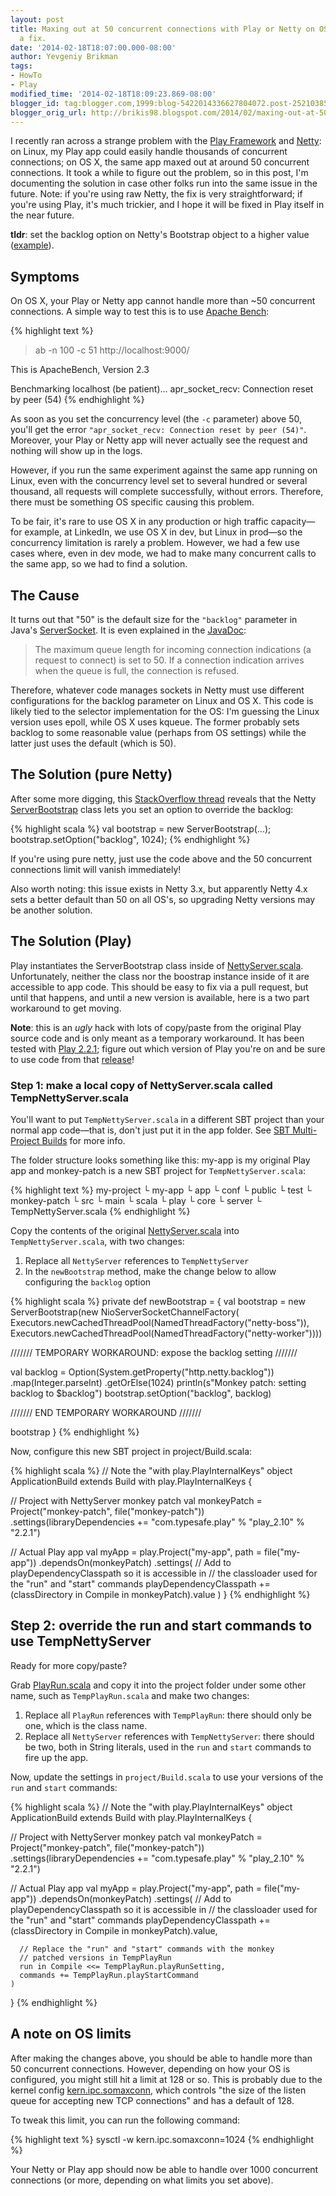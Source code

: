 ```yaml
---
layout: post
title: Maxing out at 50 concurrent connections with Play or Netty on OS X? Here's
  a fix.
date: '2014-02-18T18:07:00.000-08:00'
author: Yevgeniy Brikman
tags:
- HowTo
- Play
modified_time: '2014-02-18T18:09:23.869-08:00'
blogger_id: tag:blogger.com,1999:blog-5422014336627804072.post-2521038555779866353
blogger_orig_url: http://brikis98.blogspot.com/2014/02/maxing-out-at-50-concurrent-connections.html
---
```


I recently ran across a strange problem with the [Play 
Framework](http://www.playframework.com/) and [Netty](http://netty.io/): on 
Linux, my Play app could easily handle thousands of concurrent connections; on 
OS X, the same app maxed out at around 50 concurrent connections. It took a 
while to figure out the problem, so in this post, I'm documenting the solution 
in case other folks run into the same issue in the future. Note: if you're 
using raw Netty, the fix is very straightforward; if you're using Play, it's 
much trickier, and I hope it will be fixed in Play itself in the near future. 

**tldr**: set the backlog option on Netty's Bootstrap object to a higher value 
([example](http://stackoverflow.com/a/8455894/483528)). 

## Symptoms 

On OS X, your Play or Netty app cannot handle more than ~50 concurrent 
connections. A simple way to test this is to use [Apache 
Bench](http://httpd.apache.org/docs/2.2/programs/ab.html): 

{% highlight text %}
> ab -n 100 -c 51 http://localhost:9000/
 
This is ApacheBench, Version 2.3
 
Benchmarking localhost (be patient)...
apr_socket_recv: Connection reset by peer (54)
{% endhighlight %}

As soon as you set the concurrency level (the `-c` parameter) above 50, you'll 
get the error `"apr_socket_recv: Connection reset by peer (54)"`. Moreover, your 
Play or Netty app will never actually see the request and nothing will show up 
in the logs. 

However, if you run the same experiment against the same app running on Linux, 
even with the concurrency level set to several hundred or several thousand, 
all requests will complete successfully, without errors. Therefore, there must 
be something OS specific causing this problem. 

To be fair, it's rare to use OS X in any production or high traffic 
capacity&mdash;for example, at LinkedIn, we use OS X in dev, but Linux in 
prod&mdash;so the concurrency limitation is rarely a problem. However, we had a few use cases 
where, even in dev mode, we had to make many concurrent calls to the same app, 
so we had to find a solution. 

## The Cause 

It turns out that "50" is the default size for the `"backlog"` parameter in 
Java's 
[ServerSocket](http://grepcode.com/file/repository.grepcode.com/java/root/jdk/openjdk/6-b27/java/net/ServerSocket.java#199). 
It is even explained in the 
[JavaDoc](http://docs.oracle.com/javase/7/docs/api/java/net/ServerSocket.html#ServerSocket(int)): 

> The maximum queue length for incoming connection indications (a request to 
> connect) is set to 50. If a connection indication arrives when the queue is 
> full, the connection is refused.

Therefore, whatever code 
manages sockets in Netty must use different configurations for the backlog 
parameter on Linux and OS X. This code is likely tied to the selector 
implementation for the OS: I'm guessing the Linux version uses epoll, while OS 
X uses kqueue. The former probably sets backlog to some reasonable value 
(perhaps from OS settings) while the latter just uses the default (which is 
50). 

## The Solution (pure Netty) 

After some more digging, this [StackOverflow 
thread](http://stackoverflow.com/questions/8442166/how-to-allow-more-concurrent-client-connections-with-netty) 
reveals that the Netty 
[ServerBootstrap](http://netty.io/4.0/api/io/netty/bootstrap/ServerBootstrap.html) 
class lets you set an option to override the backlog: 

{% highlight scala %}
val bootstrap = new ServerBootstrap(...);
bootstrap.setOption("backlog", 1024);
{% endhighlight %}

If you're using pure netty, just use the code above and the 50 concurrent connections 
limit will vanish immediately! 

Also worth noting: this issue exists in Netty 3.x, but apparently Netty 4.x 
sets a better default than 50 on all OS's, so upgrading Netty versions may be 
another solution. 

## The Solution (Play) 

Play instantiates the ServerBootstrap class inside of 
[NettyServer.scala](https://github.com/playframework/playframework/blob/eb9a3e8f919c36a41f5cdbc553a0590317983c34/framework/src/play/src/main/scala/play/core/server/NettyServer.scala). 
Unfortunately, neither the class nor the boostrap instance inside of it are 
accessible to app code. This should be easy to fix via a pull request, but 
until that happens, and until a new version is available, here is a two part 
workaround to get moving. 

**Note**: this is an *ugly* hack with lots of copy/paste from the original Play 
source code and is only meant as a temporary workaround. It has been tested 
with [Play 
2.2.1](https://github.com/playframework/playframework/releases/tag/2.2.1); 
figure out which version of Play you're on and be sure to use code from that 
[release](https://github.com/playframework/playframework/releases)! 

### Step 1: make a local copy of NettyServer.scala called TempNettyServer.scala 

You'll want to put `TempNettyServer.scala` in a different SBT project than your 
normal app code&mdash;that is, don't just put it in the app folder. See [SBT 
Multi-Project 
Builds](http://www.scala-sbt.org/release/docs/Getting-Started/Multi-Project) 
for more info. 

The folder structure looks something like this: my-app is my original Play app 
and monkey-patch is a new SBT project for `TempNettyServer.scala`: 

{% highlight text %}
my-project
  └ my-app
    └ app
    └ conf
    └ public
    └ test
  └ monkey-patch
    └ src
      └ main
        └ scala
          └ play
            └ core
              └ server
                └ TempNettyServer.scala
{% endhighlight %}

Copy the contents of the original 
[NettyServer.scala](https://github.com/playframework/playframework/blob/eb9a3e8f919c36a41f5cdbc553a0590317983c34/framework/src/play/src/main/scala/play/core/server/NettyServer.scala) 
into `TempNettyServer.scala`, with two changes: 

1. Replace all `NettyServer` references to `TempNettyServer` 
1. In the `newBootstrap` method, make the change below to allow configuring the 
`backlog` option 

{% highlight scala %}
private def newBootstrap = {
  val bootstrap = new ServerBootstrap(new NioServerSocketChannelFactory(
    Executors.newCachedThreadPool(NamedThreadFactory("netty-boss")),
    Executors.newCachedThreadPool(NamedThreadFactory("netty-worker"))))
 
  /////// TEMPORARY WORKAROUND: expose the backlog setting ///////
 
  val backlog = 
    Option(System.getProperty("http.netty.backlog"))
    .map(Integer.parseInt)
    .getOrElse(1024)
  println(s"Monkey patch: setting backlog to $backlog")
  bootstrap.setOption("backlog", backlog)
 
  /////// END TEMPORARY WORKAROUND ///////
 
  bootstrap
}
{% endhighlight %}

Now, configure this new SBT project in project/Build.scala: 


{% highlight scala %}
// Note the "with play.PlayInternalKeys"
object ApplicationBuild extends Build with play.PlayInternalKeys {
 
  // Project with NettyServer monkey patch
  val monkeyPatch = Project("monkey-patch", file("monkey-patch"))
    .settings(libraryDependencies += 
      "com.typesafe.play" % "play_2.10" % "2.2.1")
 
  // Actual Play app
  val myApp = play.Project("my-app", path = file("my-app"))
    .dependsOn(monkeyPatch)
    .settings(
      // Add to playDependencyClasspath so it is accessible in 
      // the classloader used for the "run" and "start" commands
      playDependencyClasspath += 
        (classDirectory in Compile in monkeyPatch).value
    )
}
{% endhighlight %}

## Step 2: override the run and start commands to use TempNettyServer 

Ready for more copy/paste? 

Grab 
[PlayRun.scala](https://github.com/playframework/playframework/blob/eb9a3e8f919c36a41f5cdbc553a0590317983c34/framework/src/sbt-plugin/src/main/scala/PlayRun.scala) 
and copy it into the project folder under some other name, such as 
`TempPlayRun.scala` and make two changes: 

1. Replace all `PlayRun` references with `TempPlayRun`: there should only be one, 
which is the class name. 
1. Replace all `NettyServer` references with `TempNettyServer`: there should be 
two, both in String literals, used in the `run` and `start` commands to fire up 
the app. 

Now, update the settings in `project/Build.scala` to use your versions of the 
`run` and `start` commands: 

{% highlight scala %}
// Note the "with play.PlayInternalKeys"
object ApplicationBuild extends Build with play.PlayInternalKeys {
 
  // Project with NettyServer monkey patch
  val monkeyPatch = Project("monkey-patch", file("monkey-patch"))
    .settings(libraryDependencies += 
      "com.typesafe.play" % "play_2.10" % "2.2.1")
 
  // Actual Play app
  val myApp = play.Project("my-app", path = file("my-app"))
    .dependsOn(monkeyPatch)
    .settings(
      // Add to playDependencyClasspath so it is accessible in 
      // the classloader used for the "run" and "start" commands
      playDependencyClasspath += 
        (classDirectory in Compile in monkeyPatch).value,
      
      // Replace the "run" and "start" commands with the monkey 
      // patched versions in TempPlayRun
      run in Compile <<= TempPlayRun.playRunSetting,
      commands += TempPlayRun.playStartCommand      
    )
}
{% endhighlight %}

## A note on OS limits 

After making the changes above, you should be able to handle more than 50 
concurrent connections. However, depending on how your OS is configured, you 
might still hit a limit at 128 or so. This is probably due to the kernel 
config 
[kern.ipc.somaxconn](http://www5.us.freebsd.org/doc/handbook/configtuning-kernel-limits.html#idp75584176), 
which controls "the size of the listen queue for accepting new TCP 
connections" and has a default of 128. 

To tweak this limit, you can run the following command: 

{% highlight text %}
sysctl -w kern.ipc.somaxconn=1024
{% endhighlight %}

Your Netty or Play app should now be able to handle over 1000 concurrent 
connections (or more, depending on what limits you set above). 
